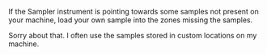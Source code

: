 If the Sampler instrument is pointing towards some samples not present on your machine, load your own sample into the zones missing the samples. 

Sorry about that. I often use the samples stored in custom locations on my machine.
